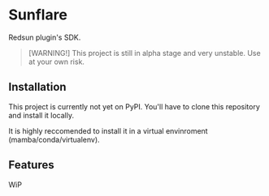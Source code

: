 # Sunflare

Redsun plugin's SDK.

> [WARNING!]
> This project is still in alpha stage and very unstable. Use at your own risk.

## Installation

This project is currently not yet on PyPI. You'll have to clone this repository and install it locally.

It is highly reccomended to install it in a virtual envinroment (mamba/conda/virtualenv).

## Features

WiP
